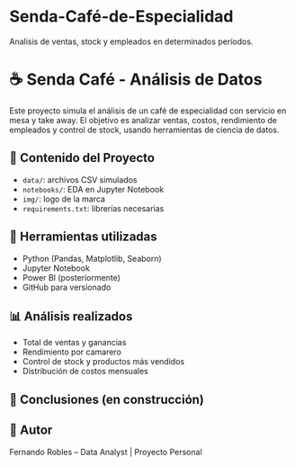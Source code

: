 # Senda-Café-de-Especialidad
Analisis de ventas, stock y empleados en determinados períodos.

# ☕ Senda Café - Análisis de Datos

Este proyecto simula el análisis de un café de especialidad con servicio en mesa y take away. El objetivo es analizar ventas, costos, rendimiento de empleados y control de stock, usando herramientas de ciencia de datos.

## 📁 Contenido del Proyecto

- `data/`: archivos CSV simulados
- `notebooks/`: EDA en Jupyter Notebook
- `img/`: logo de la marca
- `requirements.txt`: librerías necesarias

## 🧪 Herramientas utilizadas

- Python (Pandas, Matplotlib, Seaborn)
- Jupyter Notebook
- Power BI (posteriormente)
- GitHub para versionado

## 📊 Análisis realizados

- Total de ventas y ganancias
- Rendimiento por camarero
- Control de stock y productos más vendidos
- Distribución de costos mensuales

## 🧠 Conclusiones (en construcción)

## 📌 Autor
Fernando Robles – Data Analyst | Proyecto Personal

